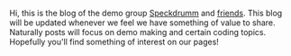 Hi, this is the blog of the demo group [Speckdrumm](http://www.speckdrumm.org) and
[friends](https://www.pouet.net/groups.php?which=4620).
This blog will be updated whenever we feel we have something of value to share.
Naturally posts will focus on demo making and certain coding topics.
Hopefully you'll find something of interest on our pages!